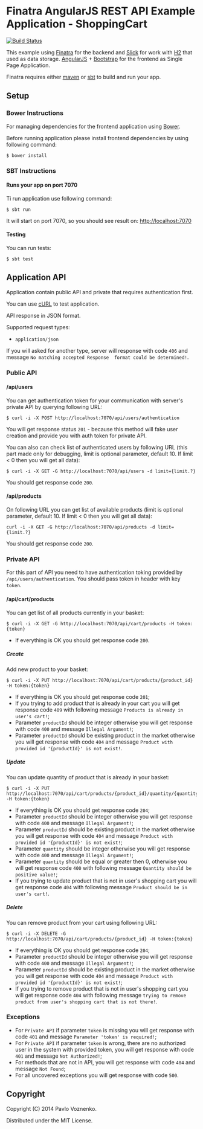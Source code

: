 # Finatra AngularJS REST API Example Application - ShoppingCart

[![Build Status](https://travis-ci.org/fosco-maestro/finatra-angular-example.svg)](https://travis-ci.org/fosco-maestro/finatra-angular-example)

This example using [Finatra](http://finatra.info/) for the backend and [Slick](http://slick.typesafe.com/) for work with [H2](http://www.h2database.com/) that used as data storage. 
[AngularJS](https://angularjs.org/) + [Bootstrap](http://getbootstrap.com/) for the frontend as Single Page Application.

Finatra requires either [maven](http://maven.apache.org/) or [sbt](http://www.scala-sbt.org/release/docs/Getting-Started/Setup.html) to build and run your app.

## Setup

### Bower Instructions

For managing dependencies for the frontend application using [Bower](http://bower.io/).

Before running application please install frontend dependencies by using following command:

```
$ bower install
```

### SBT Instructions

#### Runs your app on port 7070

Ti run application use following command:

```
$ sbt run
```

It will start on port 7070, so you should see result on: [http://localhost:7070](http://localhost:7070)

#### Testing

You can run tests:

```
$ sbt test
```

## Application API

Application contain public API and private that requires authentication first.

You can use [cURL](http://curl.haxx.se/) to test application.

API response in JSON format.

Supported request types:

* `application/json`

If you will asked for another type, server will response with code `406` and message `No matching accepted Response 
format could be determined!`.

### Public API

#### /api/users

You can get authentication token for your communication with server's private API by querying following URL:

```
$ curl -i -X POST http://localhost:7070/api/users/authentication
```

You will get response status `201` - because this method will fake user creation and provide you with auth token for private API.

You can also can check list of authenticated users by following URL (this part made only for debugging, limit is 
optional parameter, default 10. If limit < 0 then you will get all data):

```
$ curl -i -X GET -G http://localhost:7070/api/users -d limit={limit.?}
```

You should get response code `200`.

#### /api/products

On following URL you can get list of available products (limit is optional parameter, default 10. 
If limit < 0 then you will get all data):
 
```
curl -i -X GET -G http://localhost:7070/api/products -d limit={limit.?}
```

You should get response code `200`.

### Private API

For this part of API you need to have authentication toking provided by `/api/users/authentication`.
You should pass token in header with key `token`.

#### /api/cart/products

You can get list of all products currently in your basket:

```
$ curl -i -X GET -G http://localhost:7070/api/cart/products -H token:{token}
```

* If everything is OK you should get response code `200`.

##### Create

Add new product to your basket:

```
$ curl -i -X PUT http://localhost:7070/api/cart/products/{product_id} -H token:{token}
```

* If everything is OK you should get response code `201`;
* If you trying to add product that is already in your cart you will get response code `409` with following 
message `Products is already in user's cart!`;
* Parameter `productId` should be integer otherwise you will get response with code `400` and message `Illegal Argument!`;
* Parameter `productId` should be existing product in the market otherwise you will get response with code `404` and 
message `Product with provided id '{productId}' is not exist!`.

##### Update

You can update quantity of product that is already in your basket:

```
$ curl -i -X PUT http://localhost:7070/api/cart/products/{product_id}/quantity/{quantity} -H token:{token}
```

* If everything is OK you should get response code `204`;
* Parameter `productId` should be integer otherwise you will get response with code `400` and message `Illegal Argument!`;
* Parameter `productId` should be existing product in the market otherwise you will get response with code `404` and 
message `Product with provided id '{productId}' is not exist!`;
* Parameter `quantity` should be integer otherwise you will get response with code `400` and message `Illegal Argument!`;
* Parameter `quantity` should be equal or greater then 0, otherwise you will get response code `400` with following 
message `Quantity should be positive value!`;
* If you trying to update product that is not in user's shopping cart you will get response code `404` with following 
message `Product should be in user's cart!`.

##### Delete

You can remove product from your cart using following URL:

```
$ curl -i -X DELETE -G http://localhost:7070/api/cart/products/{product_id} -H token:{token}
```

* If everything is OK you should get response code `204`;
* Parameter `productId` should be integer otherwise you will get response with code `400` and message `Illegal Argument!`;
* Parameter `productId` should be existing product in the market otherwise you will get response with code `404` and 
message `Product with provided id '{productId}' is not exist!`;
* If you trying to remove product that is not in user's shopping cart you will get response code `404` with following 
message `trying to remove product from user's shopping cart that is not there!`.

### Exceptions

* For `Private API` if parameter `token` is missing you will get response with code `401` and message `Parameter 'token' is required!`;
* For `Private API` if parameter `token` is wrong, there are no authorized user in the system with provided token, you 
will get response with code `401` and message `Not Authorized!`;
* For methods that are not in API, you will get response with code `404` and message `Not Found`;
* For all uncovered exceptions you will get response with code `500`.

## Copyright

Copyright (C) 2014 Pavlo Voznenko.

Distributed under the MIT License.
